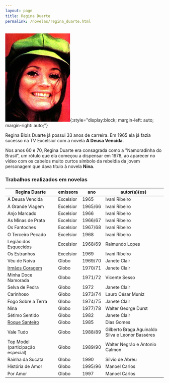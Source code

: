 ```yaml
---
layout: page
title: Regina Duarte
permalink: /novelas/regina_duarte.html
---
```


![Regina Duarte](/novelas/img/regina_duarte.jpg){:style="display:block; margin-left: auto; margin-right: auto;"} 

Regina Blois Duarte já possui 33 anos de carreira. Em 1965 ela já fazia sucesso na TV Excelsior com a novela **A Deusa Vencida**.

Nos anos 60 e 70, Regina Duarte era consagrada como a "Namoradinha do Brasil", um rótulo que ela começou a dispensar em 1978, ao aparecer no vídeo com os cabelos muito curtos símbolo da rebeldia da jovem personagem que dava título à novela **Nina**.

### Trabalhos realizados em novelas

Regina Duarte | emissora | ano | autor(a)(es)
------------- | -------- | --- | ------------
A Deusa Vencida | Excelsior | 1965 | Ivani Ribeiro
A Grande Viagem | Excelsior | 1965/66 | Ivani Ribeiro
Anjo Marcado | Excelsior | 1966 | Ivani Ribeiro
As Minas de Prata | Excelsior | 1966/67 | Ivani Ribeiro
Os Fantoches | Excelsior | 1967/68 | Ivani Ribeiro
O Terceiro Pecado | Excelsior | 1968 | Ivani Ribeiro
Legião dos Esquecidos | Excelsior | 1968/69 | Raimundo Lopes
Os Estranhos | Excelsior | 1969 | Ivani Ribeiro
Véu de Noiva | Globo | 1969/70 | Janete Clair
[Irmãos Coragem](/novelas/irmaos_coragem.html) | Globo | 1970/71 | Janete Clair
Minha Doce Namorada | Globo | 1971/72 | Vicente Sesso
Selva de Pedra | Globo | 1972 | Janete Clair
Carinhoso | Globo | 1973/74 | Lauro César Muniz
Fogo Sobre a Terra | Globo | 1974/75 | Janete Clair
Nina | Globo | 1977/78 | Walter George Durst
Sétimo Sentido | Globo | 1982 | Janete Clair
[Roque Santeiro](/novelas/roque_santeiro.html) | Globo | 1985 | Dias Gomes
Vale Tudo | Globo | 1988/89 | Gilberto Braga Aguinaldo Silva e Leonor Bassères
Top Model (participação especial) | Globo | 1989/90 | Walter Negrão e Antonio Calmon
Rainha da Sucata | Globo | 1990 | Sílvio de Abreu
História de Amor | Globo | 1995/96 | Manoel Carlos
Por Amor | Globo | 1997 | Manoel Carlos
